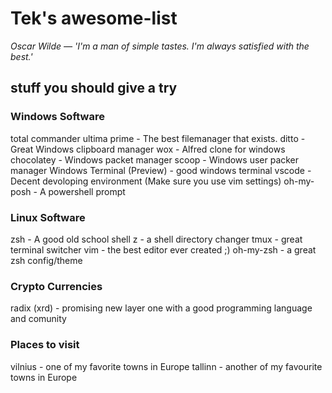 # Tek's awesome-list 

_Oscar Wilde — 'I'm a man of simple tastes. I'm always satisfied with the best.'_

## stuff you should give a try


### Windows Software

total commander ultima prime - The best filemanager that exists.
ditto - Great Windows clipboard manager
wox - Alfred clone for windows 
chocolatey - Windows packet manager
scoop - Windows user packer manager
Windows Terminal (Preview) - good windows terminal
vscode - Decent devoloping environment (Make sure you use vim settings)
oh-my-posh - A powershell prompt

### Linux Software

zsh - A good old school shell
z - a shell directory changer
tmux - great terminal switcher
vim - the best editor ever created ;)
oh-my-zsh - a great zsh config/theme

### Crypto Currencies

radix (xrd) - promising new layer one with a good programming language and comunity

### Places to visit

vilnius - one of my favorite towns in Europe
tallinn - another of my favourite towns in Europe
